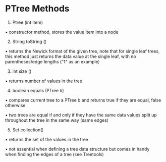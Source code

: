 # PTree Methods
1.	Ptree (int item)

•	constructor method, stores the value item into a node

2.	String toString ()

•	returns the Newick format of the given tree, note that for single leaf trees, this method just returns the data value at the single leaf, with no parentheses/edge lengths ("1" as an example)

3.	int size ()

•	returns number of values in the tree

4.	boolean equals (PTree b)

•	compares current tree to a PTree b and returns true if they are equal, false otherwise

•	two trees are equal if and only if they have the same data values split up throughout the tree in the same way (same edges)

5.	Set collection()

•	returns the set of the values in the tree

•	not essential when defining a tree data structure but comes in handy when finding the edges of a tree (see Treetools)

